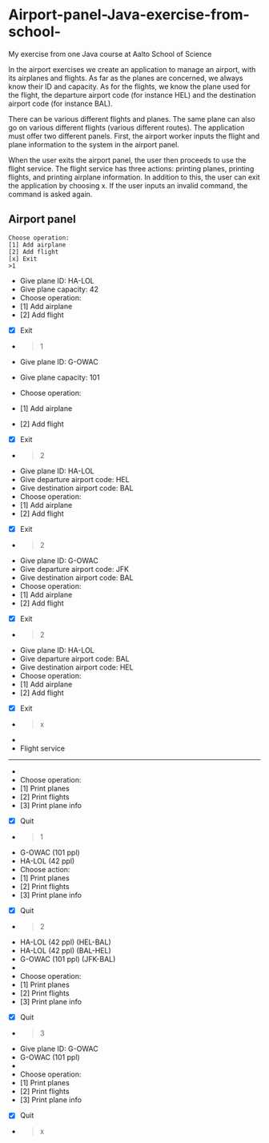 # Airport-panel-Java-exercise-from-school-

My exercise from one Java course at Aalto School of Science

In the airport exercises we create an application to manage an airport, with its airplanes and flights. As far as the planes are concerned, we always know their ID and capacity. As for the flights, we know the plane used for the flight, the departure airport code (for instance HEL) and the destination airport code (for instance BAL).

There can be various different flights and planes. The same plane can also go on various different flights (various different routes). The application must offer two different panels. First, the airport worker inputs the flight and plane information to the system in the airport panel.

When the user exits the airport panel, the user then proceeds to use the flight service. The flight service has three actions: printing planes, printing flights, and printing airplane information. In addition to this, the user can exit the application by choosing x. If the user inputs an invalid command, the command is asked again.

Airport panel
--------------------

	Choose operation:
	[1] Add airplane
	[2] Add flight
	[x] Exit
	>1

- Give plane ID: HA-LOL
- Give plane capacity: 42
- Choose operation:
- [1] Add airplane
- [2] Add flight
- [x] Exit
- > 1

- Give plane ID: G-OWAC
- Give plane capacity: 101
- Choose operation:
- [1] Add airplane
- [2] Add flight
- [x] Exit
- > 2
- Give plane ID: HA-LOL
- Give departure airport code: HEL
- Give destination airport code: BAL
- Choose operation:
- [1] Add airplane
- [2] Add flight
- [x] Exit
- > 2
- Give plane ID: G-OWAC
- Give departure airport code: JFK
- Give destination airport code: BAL
- Choose operation:
- [1] Add airplane
- [2] Add flight
- [x] Exit
- > 2
- Give plane ID: HA-LOL
- Give departure airport code: BAL
- Give destination airport code: HEL
- Choose operation:
- [1] Add airplane
- [2] Add flight
- [x] Exit
- > x
- 
- Flight service
- -----------
- 
- Choose operation:
- [1] Print planes
- [2] Print flights
- [3] Print plane info
- [x] Quit
- > 1
- G-OWAC (101 ppl)
- HA-LOL (42 ppl)
- Choose action:
- [1] Print planes
- [2] Print flights
- [3] Print plane info
- [x] Quit
- > 2
- HA-LOL (42 ppl) (HEL-BAL)
- HA-LOL (42 ppl) (BAL-HEL)
- G-OWAC (101 ppl) (JFK-BAL)
- 
- Choose operation:
- [1] Print planes
- [2] Print flights
- [3] Print plane info
- [x] Quit
- > 3
- Give plane ID: G-OWAC
- G-OWAC (101 ppl)
- 
- Choose operation:
- [1] Print planes
- [2] Print flights
- [3] Print plane info
- [x] Quit
- > x

